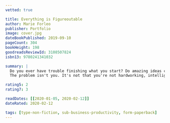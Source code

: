 ```yaml
---
vetted: true

title: Everything is Figureoutable
author: Marie Forleo
publisher: Portfolio
image: cover.jpg
dateBookPublished: 2019-09-10
pageCount: 304
bookHeight: 198
goodreadsReviewId: 3108507824
isbn13: 9780241341032

summary: |
  Do you ever have trouble finishing what you start? Do amazing ideas come to you all the time but after the initial excitement wanes you struggle to follow through? If you're creative and ambitious, the answer is likely yes.
  The problem isn't you. It's not that you're not hardworking, intelligent or deserving, but that you haven't yet installed the one key belief that will change everything: Everything is figureoutable.

rating5: 2
rating7: 3

readDates: [[2020-01-05, 2020-02-12]]
dateRated: 2020-02-12

tags: [type-non-fiction, sub-business-productivity, form-paperback]
---
```

